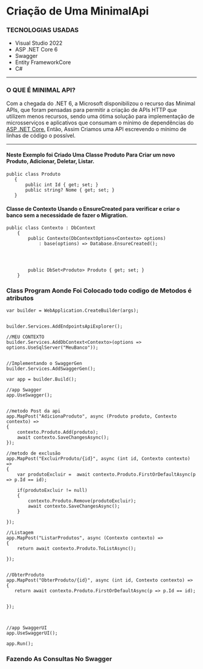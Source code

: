 # Criação de Uma MinimalApi

### TECNOLOGIAS USADAS

* Visual Studio 2022
* ASP .NET Core 6
* Swagger
* Entity FrameworkCore
* C#


---

### O QUE É MINIMAL API?

Com a chegada do .NET 6, a Microsoft disponibilizou o recurso das Minimal APIs, que foram pensadas para permitir a criação de APIs HTTP que utilizem menos recursos, sendo uma ótima solução para implementação de microsserviços e aplicativos que consumam o mínimo de dependências do
[ASP .NET Core.](https://docs.microsoft.com/pt-br/aspnet/core/?view=aspnetcore-6.0) 
Então, Assim Criamos uma API  escrevendo o mínimo de linhas de código o possível.


------
#### Neste Exemplo foi Criado Uma Classe Produto Para Criar um novo Produto, Adicionar, Deletar, Listar.

 ```
 public class Produto
    {
        public int Id { get; set; }
        public string? Nome { get; set; }
    }
 ```
 
 
 #### Classe de Contexto Usando o EnsureCreated para verificar e criar o banco sem a necessidade de fazer o Migration.
 
```
public class Contexto : DbContext
    {
        public Contexto(DbContextOptions<Contexto> options)
            : base(options) => Database.EnsureCreated();
        

        

        public DbSet<Produto> Produto { get; set; }
    }

```

### Class Program Aonde Foi Colocado todo codigo de Metodos é atributos

```
var builder = WebApplication.CreateBuilder(args);


builder.Services.AddEndpointsApiExplorer();

//MEU CONTEXTO
builder.Services.AddDbContext<Contexto>(options =>
options.UseSqlServer("MeuBanco"));


//Implementando o SwaggerGen
builder.Services.AddSwaggerGen();

var app = builder.Build();

//app Swagger
app.UseSwagger();


//metodo Post da api
app.MapPost("AdicionaProduto", async (Produto produto, Contexto contexto) =>
{
    contexto.Produto.Add(produto);
    await contexto.SaveChangesAsync();
});

//metodo de exclusão
app.MapPost("ExcluirProduto/{id}", async (int id, Contexto contexto) =>
{
    var produtoExcluir =  await contexto.Produto.FirstOrDefaultAsync(p => p.Id == id);

    if(produtoExcluir != null)
    {
        contexto.Produto.Remove(produtoExcluir);
        await contexto.SaveChangesAsync();
    }
    
});

//Listagem
app.MapPost("ListarProdutos", async (Contexto contexto) =>
{
    return await contexto.Produto.ToListAsync();

});


//ObterProduto
app.MapPost("ObterProduto/{id}", async (int id, Contexto contexto) =>
{
   return await contexto.Produto.FirstOrDefaultAsync(p => p.Id == id);


});



//app SwaggerUI
app.UseSwaggerUI();

app.Run();
```
### Fazendo As Consultas No Swagger

